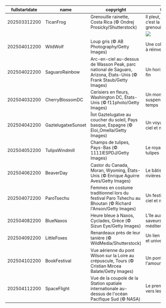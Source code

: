 |fullstartdate|name|copyright|title|image|
|--|--|--|--|--|
202503312200|TicanFrog|Grenouille rainette, Costa Rica (© Ondrej Prosicky/Shutterstock)|Il pleut, il mouille, c’est la fête à la grenouille !|![](/fr-FR/2025/04/202503312200TicanFrog.jpg)|
||||![](/fr-FR/2025/04/.jpg)|
202504012200|WildWolf|Loup gris (© AB Photography/Getty Images)|Une cohabitation à réinventer|![](/fr-FR/2025/04/202504012200WildWolf.jpg)|
202504022200|SaguaroRainbow|Arc-en-ciel au-dessus de Wasson Peak, parc national de Saguaro, Arizona, États-Unis (© Frank Staub/Getty Images)|Un horizon sans fin|![](/fr-FR/2025/04/202504022200SaguaroRainbow.jpg)|
202504032200|CherryBlossomDC|Cerisiers en fleurs, Washington DC, États-Unis (© f11photo/Getty Images)|Un moment suspendu dans le temps|![](/fr-FR/2025/04/202504032200CherryBlossomDC.jpg)|
202504042200|GaztelugatxeSunset|Îlot Gaztelugatxe au coucher du soleil, Pays basque, Espagne (© Eloi_Omella/Getty Images)|Un voyage entre ciel et mer|![](/fr-FR/2025/04/202504042200GaztelugatxeSunset.jpg)|
202504052200|TulipsWindmill|Champs de tulipes, Pays-Bas (© 1111IESPDJ/Getty Images)|Le royaume des tulipes|![](/fr-FR/2025/04/202504052200TulipsWindmill.jpg)|
202504062200|BeaverDay|Castor du Canada, Moran, Wyoming, États-Unis (© Enrique Aguirre Aves/Getty Images)|Le bâtisseur des rivières|![](/fr-FR/2025/04/202504062200BeaverDay.jpg)|
202504072200|ParoTsechu|Femmes en costume traditionnel lors du festival Paro Tshechu au Bhoutan (© Richard I'Anson/Getty Images)|Un festival entre ciel et montagne|![](/fr-FR/2025/04/202504072200ParoTsechu.jpg)|
202504082200|BlueNaxos|Heure bleue à Naxos, Cyclades, Grèce (© Sizun Eye/Getty Images)|L’île aux mille saveurs méditerranéennes|![](/fr-FR/2025/04/202504082200BlueNaxos.jpg)|
202504092200|LittleFoxes|Renardeaux près de leur tanière (© WildMedia/Shutterstock)|Un lien fraternel et universel|![](/fr-FR/2025/04/202504092200LittleFoxes.jpg)|
202504102200|BookFestival|Vue aérienne du pont Wilson sur la Loire au crépuscule, Tours (© Cristian Mircea Balate/Getty Images)|Un pont qui unit l'amour des mots|![](/fr-FR/2025/04/202504102200BookFestival.jpg)|
202504112200|SpaceFlight|Vue de la coupole de la Station spatiale internationale au-dessus de l'océan Pacifique Sud (© NASA)|Le premier vol vers les étoiles|![](/fr-FR/2025/04/202504112200SpaceFlight.jpg)|

